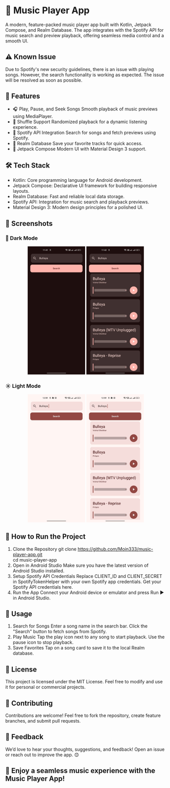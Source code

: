 # 🎵 Music Player App
A modern, feature-packed music player app built with Kotlin, Jetpack Compose, and Realm Database. The app integrates with the Spotify API for music search and preview playback, offering seamless media control and a smooth UI.

## ⚠️ Known Issue
Due to Spotify's new security guidelines, there is an issue with playing songs. However, the search functionality is working as expected. The issue will be resolved as soon as possible.

## 🚀 Features
- 🎧 Play, Pause, and Seek Songs
Smooth playback of music previews using MediaPlayer.
- 🔀 Shuffle Support
Randomized playback for a dynamic listening experience.
- 🔎 Spotify API Integration
Search for songs and fetch previews using Spotify.
- 📁 Realm Database
Save your favorite tracks for quick access.
- 🎨 Jetpack Compose
Modern UI with Material Design 3 support.

## 🛠️ Tech Stack
- Kotlin: Core programming language for Android development.
- Jetpack Compose: Declarative UI framework for building responsive layouts.
- Realm Database: Fast and reliable local data storage.
- Spotify API: Integration for music search and playback previews.
- Material Design 3: Modern design principles for a polished UI.


## 📸 Screenshots

### 🌙 Dark Mode
<p align="center"> <img src="./Screenshot 0 Dark.jpg" alt="Dark Mode Screenshot 1" width="180" /> <img src="./Screenshot 1 Dark.jpg" alt="Dark Mode Screenshot 2" width="180" /> </p>

### ☀️ Light Mode
<p align="center"> <img src="./Screenshot 0 Light.jpg" alt="Light Mode Screenshot 1" width="180" /> <img src="./Screenshot 1 Light.jpg" alt="Light Mode Screenshot 2" width="180" /> </p>

## 🧰 How to Run the Project
1. Clone the Repository
git clone https://github.com/Moin333/music-player-app.git  
cd music-player-app  
2. Open in Android Studio
Make sure you have the latest version of Android Studio installed.
3. Setup Spotify API Credentials
Replace CLIENT_ID and CLIENT_SECRET in SpotifyTokenHelper with your own Spotify app credentials.
Get your Spotify API credentials here.
4. Run the App
Connect your Android device or emulator and press Run ▶️ in Android Studio.

## 📄 Usage
1. Search for Songs
Enter a song name in the search bar.
Click the "Search" button to fetch songs from Spotify.
2. Play Music
Tap the play icon next to any song to start playback.
Use the pause icon to stop playback.
3. Save Favorites
Tap on a song card to save it to the local Realm database.


## 📄 License
This project is licensed under the MIT License. Feel free to modify and use it for personal or commercial projects.

## 🤝 Contributing
Contributions are welcome! Feel free to fork the repository, create feature branches, and submit pull requests.

## 💬 Feedback
We’d love to hear your thoughts, suggestions, and feedback!
Open an issue or reach out to improve the app. 😊

## 🎵 Enjoy a seamless music experience with the Music Player App!